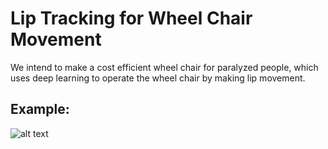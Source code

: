 # Lip Tracking for Wheel Chair Movement
We intend to make a cost efficient wheel chair for paralyzed people, which uses deep learning to operate the wheel chair by making lip movement.
## Example:

![alt text](./example/example.gif "GIF")